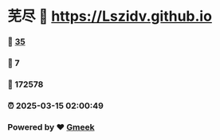 # 芜尽 :link: https://Lszidv.github.io 
### :page_facing_up: [35](https://Lszidv.github.io/tag.html) 
### :speech_balloon: 7 
### :hibiscus: 172578 
### :alarm_clock: 2025-03-15 02:00:49 
### Powered by :heart: [Gmeek](https://github.com/Meekdai/Gmeek)
